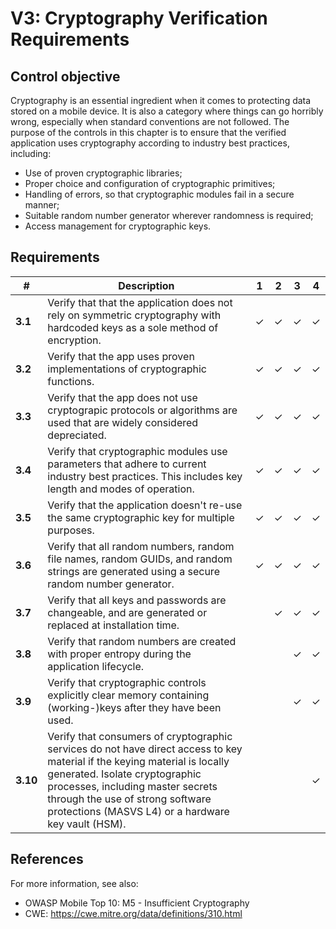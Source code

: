 # V3: Cryptography Verification Requirements

## Control objective

Cryptography is an essential ingredient when it comes to protecting data stored on a mobile device. It is also a category where things can go horribly wrong, especially when standard conventions are not followed. The purpose of the controls in this chapter is to ensure that the verified application uses cryptography according to industry best practices, including:

- Use of proven cryptographic libraries;
- Proper choice and configuration of cryptographic primitives;
- Handling of errors, so that cryptographic modules fail in a secure manner;
- Suitable random number generator wherever randomness is required;
- Access management for cryptographic keys.

## Requirements

| # | Description | 1 | 2 | 3 | 4 |
| --- | --- | --- | --- | --- | --- |
| **3.1** | Verify that that the application does not rely on symmetric cryptography with hardcoded keys as a sole method of encryption.| ✓ | ✓ | ✓ | ✓ |
| **3.2** | Verify that the app uses proven implementations of cryptographic functions. | ✓ | ✓ | ✓ | ✓ |
| **3.3** | Verify that the app does not use cryptograpic protocols or algorithms are used that are widely considered depreciated. | ✓ | ✓| ✓ | ✓ |
| **3.4** | Verify that cryptographic modules use parameters that adhere to current industry best practices. This includes key length and modes of operation. | ✓ | ✓| ✓ | ✓ |
| **3.5** | Verify that the application doesn't re-use the same cryptographic key for multiple purposes. | ✓ | ✓ | ✓ | ✓ |
| **3.6** | Verify that all random numbers, random file names, random GUIDs, and random strings are generated using a secure random number generator. | ✓ | ✓ | ✓ | ✓ |
| **3.7** | Verify that all keys and passwords are changeable, and are generated or replaced at installation time. |   | ✓ | ✓ | ✓ |
| **3.8** | Verify that random numbers are created with proper entropy during the application lifecycle. |   |   | ✓ | ✓ |
| **3.9** | Verify that cryptographic controls explicitly clear memory containing (working-)keys after they have been used. |   |   | ✓ | ✓ |
| **3.10** | Verify that consumers of cryptographic services do not have direct access to key material if the keying material is locally generated. Isolate cryptographic processes, including master secrets through the use of strong software protections (MASVS L4) or a hardware key vault (HSM). |   |   |   | ✓ |

## References

For more information, see also:

- OWASP Mobile Top 10: M5 - Insufficient Cryptography
- CWE: https://cwe.mitre.org/data/definitions/310.html
